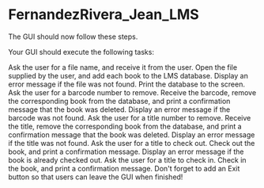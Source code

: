 # FernandezRivera_Jean_LMS
The GUI should now follow these steps.

Your GUI should execute the following tasks:

Ask the user for a file name, and receive it from the user.  Open the file supplied by the user, and add each book to the LMS database.  Display an error message if the file was not found.
Print the database to the screen.
Ask the user for a barcode number to remove.  Receive the barcode, remove the corresponding book from the database, and print a confirmation message that the book was deleted.  Display an error message if the barcode was not found.
Ask the user for a title number to remove.  Receive the title, remove the corresponding book from the database, and print a confirmation message that the book was deleted. Display an error message if the title was not found.
Ask the user for a title to check out. Check out the book, and print a confirmation message.  Display an error message if the book is already checked out.
Ask the user for a title to check in. Check in the book, and print a confirmation message.
Don't forget to add an Exit button so that users can leave the GUI when finished!
